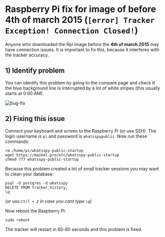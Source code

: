 # Raspberry Pi fix for image of before 4th of march 2015 (`[error] Tracker Exception! Connection Closed!`)

Anyone who downloaded the Rpi image before the **4th of march 2015** may have connection issues. It is important to fix this, because it interferes with the tracker accuracy.

## 1) Identify problem

You can identify this problem by going to the compare page and check if the blue background line is interrupted by a lot of white stripes (this usually starts at 0:00 AM).

![bug-fix](https://gitlab.maikel.pro/uploads/maikeldus/WhatsSpy-Public/9f007f8bb0/bug-fix.png)

## 2) Fixing this issue

Connect your keyboard and screen to the Raspberry Pi (or use SSH). The login username is `pi` and password is `whatsspypublic`. Now run these commands:
```
rm /home/pi/whatsspy-public-startup
wget https://maikel.pro/etc/whatsspy-public-startup
chmod 777 whatsspy-public-startup
```

Because this problem created a lot of small tracker sessions you may want to clean your database:
```
psql -U postgres -d whatsspy
DELETE FROM tracker_history;
\q
```
*(or use `Ctrl + Z` in case you cant type `\q`)*

Now reboot the Raspberry Pi:
```
sudo reboot
```
The tracker will restart in 60-80 seconds and this problem is fixed.
